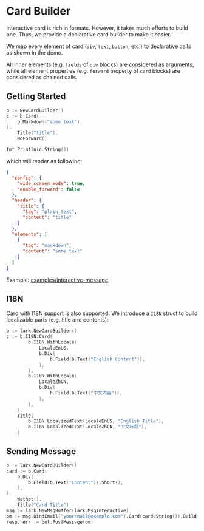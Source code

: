 # Card Builder

Interactive card is rich in formats. However, it takes much efforts to build one. Thus, we provide a declarative card builder to make it easier.

We map every element of card (`div`, `text`, `button`, etc.) to declarative calls as shown in the demo.

All inner elements (e.g. `fields` of `div` blocks) are considered as arguments,
while all element properties (e.g. `forward` property of `card` blocks) are considered as chained calls.

## Getting Started

```go
b := NewCardBuilder()
c := b.Card(
    b.Markdown("some text"),
).
    Title("title").
    NoForward()

fmt.Println(c.String())
```

which will render as following:

```json
{
  "config": {
    "wide_screen_mode": true,
    "enable_forward": false
  },
  "header": {
    "title": {
      "tag": "plain_text",
      "content": "title"
    }
  },
  "elements": [
    {
      "tag": "markdown",
      "content": "some text"
    }
  ]
}
```

Example: [examples/interactive-message](https://github.com/go-lark/examples/tree/main/interactive-message)

## I18N

Card with I18N support is also supported. We introduce a `I18N` struct to build localizable parts (e.g. title and contents):

```go
b := lark.NewCardBuilder()
c := b.I18N.Card(
        b.I18N.WithLocale(
            LocaleEnUS,
            b.Div(
                b.Field(b.Text("English Content")),
            ),
        ),
        b.I18N.WithLocale(
            LocaleZhCN,
            b.Div(
                b.Field(b.Text("中文内容")),
            ),
        ),
    ).
    Title(
        b.I18N.LocalizedText(LocaleEnUS, "English Title"),
        b.I18N.LocalizedText(LocaleZhCN, "中文标题"),
    )
```

## Sending Message

```go
b := lark.NewCardBuilder()
card := b.Card(
    b.Div(
        b.Field(b.Text("Content")).Short(),
    ),
).
    Wathet().
    Title("Card Title")
msg := lark.NewMsgBuffer(lark.MsgInteractive)
om := msg.BindEmail("youremail@example.com").Card(card.String()).Build()
resp, err := bot.PostMessage(om)
```
